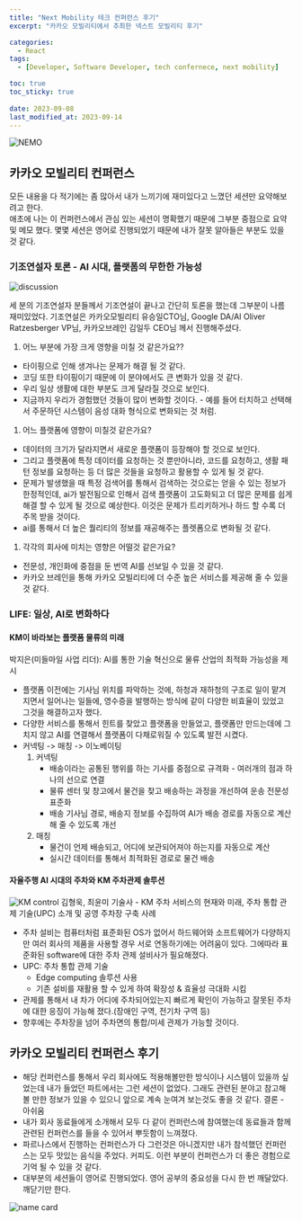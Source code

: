 ```yaml
---
title: "Next Mobility 테크 컨퍼런스 후기"
excerpt: "카카오 모빌리티에서 추최한 넥스트 모빌리티 후기"

categories:
  - React
tags:
  - [Developer, Software Developer, tech confernece, next mobility]

toc: true
toc_sticky: true
 
date: 2023-09-08
last_modified_at: 2023-09-14
---
```


![NEMO](https://github.com/sunmerrr/sunmerrr.github.io/assets/65106740/79123cab-8a6e-44d9-9ac9-d78f2845f2c0)

## 카카오 모빌리티 컨퍼런스
모든 내용을 다 적기에는 좀 많아서 내가 느끼기에 재미있다고 느꼈던 세션만 요약해보려고 한다.    
애초에 나는 이 컨퍼런스에서 관심 있는 세션이 명확했기 때문에 그부분 중점으로 요약 및 메모 했다.
몇몇 세션은 영어로 진행되었기 때문에 내가 잘못 알아들은 부분도 있을 것 같다.

### 기조연설자 토론 - AI 시대, 플랫폼의 무한한 가능성
![discussion](https://github.com/sunmerrr/sunmerrr.github.io/assets/65106740/b083c89a-4d78-4f82-bde9-b464bbe0378a)

세 분의 기조연설자 분들께서 기조연설이 끝나고 간단히 토론을 했는데 그부분이 나름 재미있었다.
기조연설은 카카오모빌리티 유승일CTO님, Google DA/AI Oliver Ratzesberger VP님, 카카오브레인 김일두 CEO님 께서 진행해주셨다.
1. 어느 부분에 가장 크게 영향을 미칠 것 같은가요??
- 타이핑으로 인해 생겨나는 문제가 해결 될 것 같다.
- 코딩 또한 타이핑이기 때문에 이 분야에서도 큰 변화가 있을 것 같다.
- 우리 일상 생활에 대한 부분도 크게 달라질 것으로 보인다.
- 지금까지 우리가 경험했던 것들이 많이 변화할 것이다. - 예를 들어 터치하고 선택해서 주문하던 시스템이 음성 대화 형식으로 변화되는 것 처럼.

1. 어느 플랫폼에 영향이 미칠것 같은가요?
- 데이터의 크기가 달라지면서 새로운 플랫폼이 등장해야 할 것으로 보인다.
- 그리고 플랫폼에 특정 데이터를 요청하는 것 뿐만아니라, 코드를 요청하고, 생활 패턴 정보를 요청하는 등 더 많은 것들을 요청하고 활용할 수 있게 될 것 같다.
- 문제가 발생했을 때 특정 검색어를 통해서 검색하는 것으로는 얻을 수 있는 정보가 한정적인데, ai가 발전됨으로 인해서 검색 플랫폼이 고도화되고 더 많은 문제를 쉽게 해결 할 수 있게 될 것으로 예상한다. 이것은 문제가 트리키하거나 하드 할 수록 더 주목 받을 것이다.
- ai를 통해서 더 높은 퀄리티의 정보를 재공해주는 플렛폼으로 변화될 것 같다.

1. 각각의 회사에 미치는 영향은 어떨것 같은가요?
- 전문성, 개인화에 중점을 둔 번역 AI를 선보일 수 있을 것 같다.
- 카카오 브레인을 통해 카카오 모빌리티에 더 수준 높은 서비스를 제공해 줄 수 있을 것 같다.

### LIFE: 일상, AI로 변화하다
#### KM이 바라보는 플랫폼 물류의 미래
박지은(미들마일 사업 리더): AI를 통한 기술 혁신으로 물류 산업의 최적화 가능성을 제시
- 플랫폼 이전에는 기사님 위치를 파악하는 것에, 하청과 재하청의 구조로 일이 맡겨지면서 일어나는 일들에, 영수증을 발행하는 방식에 같이 다양한 비효율이 있었고 그것을 해결하고자 했다.
- 다양한 서비스를 통해서 힌트를 찾았고 플랫폼을 만들었고, 플랫폼만 만드는데에 그치지 않고 AI를 연결해서 플랫폼이 다채로워질 수 있도록 발전 시켰다.
- 커넥팅 -> 매칭 -> 이노베이팅
  1. 커넥팅
      - 배송이라는 공통된 행위를 하는 기사를 중점으로 규격화 - 여러개의 점과 하나의 선으로 연결
      - 물류 센터 및 창고에서 물건을 찾고 배송하는 과정을 개선하여 운송 전문성 표준화
      - 배송 기사님 경로, 배송지 정보를 수집하여 AI가 배송 경로를 자동으로 계산해 줄 수 있도록 개선
  1. 매칭
      - 물건이 언제 배송되고, 어디에 보관되어져야 하는지를 자동으로 계산
      - 실시간 데이터를 통해서 최적화된 경로로 물건 배송

#### 자율주행 AI 시대의 주차와 KM 주차관제 솔루션
  ![KM control](https://github.com/sunmerrr/sunmerrr.github.io/assets/65106740/4eb5fb0b-5e32-42a0-8e32-c2d1ea7b6c06)
김형욱, 최윤미 기술사 - KM 주차 서비스의 현재와 미래, 주차 통합 관제 기술(UPC) 소개 및 공영 주차장 구축 사례
- 주차 설비는 컴퓨터처럼 표준화된 OS가 없어서 하드웨어와 소프트웨어가 다양하지만 여러 회사의 제품을 사용할 경우 서로 연동하기에는 어려움이 있다. 그에따라 표준화된 software에 대한 주차 관제 설비사가 필요해졌다.
- UPC: 주차 통합 관제 기술
  - Edge computing 솔루션 사용
  - 기존 설비를 재활용 할 수 있게 하여 확장성 & 효율성 극대화 시킴
- 관제를 통해서 내 차가 어디에 주차되어있는지 빠르게 확인이 가능하고 잘못된 주차에 대한 응징이 가능해 졌다.(장애인 구역, 전기차 구역 등)
- 향후에는 주차장을 넘어 주차면의 통합/미세 관제가 가능할 것이다.

## 카카오 모빌리티 컨퍼런스 후기
- 해당 컨퍼런스를 통해서 우리 회사에도 적용해볼만한 방식이나 시스템이 있을까 싶었는데 내가 들었던 파트에서는 그런 세션이 없었다. 그래도 관련된 분야고 참고해볼 만한 정보가 있을 수 있으니 앞으로 계속 눈여겨 보는것도 좋을 것 같다. 결론 - 아쉬움
- 내가 회사 동료들에게 소개해서 모두 다 같이 컨퍼런스에 참여했는데 동료들과 함께 관련된 컨퍼런스를 들을 수 있어서 뿌듯함이 느껴졌다.
- 파르나스에서 진행하는 컨퍼런스가 다 그런것은 아니겠지만 내가 참석했던 컨퍼런스는 모두 맛있는 음식을 주었다. 커피도. 이런 부분이 컨퍼런스가 더 좋은 경험으로 기억 될 수 있을 것 같다.
- 대부분의 세션들이 영어로 진행되었다. 영어 공부의 중요성을 다시 한 번 깨달았다. 깨닫기만 한다.

![name card](https://github.com/sunmerrr/sunmerrr.github.io/assets/65106740/2d145700-dc85-443a-8321-2f7dc00ccfce)
